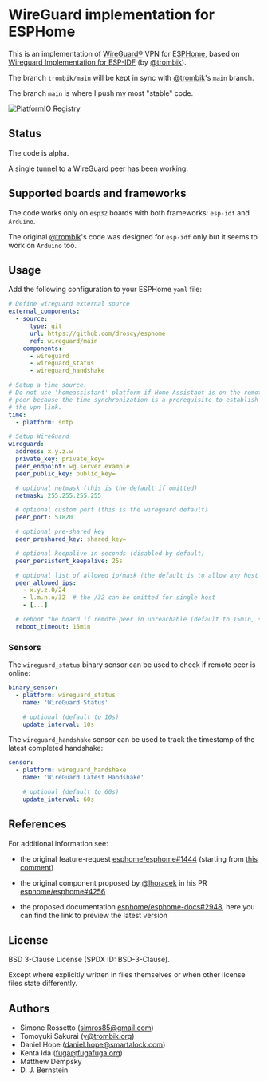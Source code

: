 # WireGuard implementation for ESPHome

This is an implementation of [WireGuard&reg;](https://www.wireguard.com/) VPN
for [ESPHome](https://esphome.io/), based on
[Wireguard Implementation for ESP-IDF](https://github.com/trombik/esp_wireguard)
(by [@trombik](https://github.com/trombik)).

The branch `trombik/main` will be kept in sync with
[@trombik](https://github.com/trombik)'s `main` branch.

The branch `main` is where I push my most "stable" code.

[![PlatformIO Registry](https://badges.registry.platformio.org/packages/droscy/library/esp_wireguard.svg)](https://registry.platformio.org/libraries/droscy/esp_wireguard)


## Status

The code is alpha.

A single tunnel to a WireGuard peer has been working.


## Supported boards and frameworks

The code works only on `esp32` boards with both frameworks:
`esp-idf` and `Arduino`.

The original [@trombik](https://github.com/trombik)'s code was designed
for `esp-idf` only but it seems to work on `Arduino` too.


## Usage

Add the following configuration to your ESPHome `yaml` file:

```yaml
# Define wireguard external source
external_components:
  - source:
      type: git
      url: https://github.com/droscy/esphome
      ref: wireguard/main
    components:
      - wireguard
      - wireguard_status
      - wireguard_handshake

# Setup a time source.
# Do not use 'homeassistant' platform if Home Assistant is on the remote
# peer because the time synchronization is a prerequisite to establish
# the vpn link.
time:
  - platform: sntp

# Setup WireGuard
wireguard:
  address: x.y.z.w
  private_key: private_key=
  peer_endpoint: wg.server.example
  peer_public_key: public_key=

  # optional netmask (this is the default if omitted)
  netmask: 255.255.255.255

  # optional custom port (this is the wireguard default)
  peer_port: 51820

  # optional pre-shared key
  peer_preshared_key: shared_key=

  # optional keepalive in seconds (disabled by default)
  peer_persistent_keepalive: 25s

  # optional list of allowed ip/mask (the default is to allow any host if omitted)
  peer_allowed_ips:
    - x.y.z.0/24
    - l.m.n.o/32  # the /32 can be omitted for single host
    - [...]

  # reboot the board if remote peer in unreachable (default to 15min, set to 0s to disable)
  reboot_timeout: 15min
```

### Sensors

The `wireguard_status` binary sensor can be used to check if remote peer is online:

```yaml
binary_sensor:
  - platform: wireguard_status
    name: 'WireGuard Status'

    # optional (default to 10s)
    update_interval: 10s
```

The `wireguard_handshake` sensor can be used to track the timestamp of the
latest completed handshake:

```yaml
sensor:
  - platform: wireguard_handshake
    name: 'WireGuard Latest Handshake'

    # optional (default to 60s)
    update_interval: 60s
```


## References

For additional information see:

* the original feature-request [esphome/esphome#1444](https://github.com/esphome/feature-requests/issues/1444)
  (starting from [this comment](https://github.com/esphome/feature-requests/issues/1444#issuecomment-1556090095))

* the original component proposed by [@lhoracek](https://github.com/lhoracek) in his PR [esphome/esphome#4256](https://github.com/esphome/esphome/pull/4256)

* the proposed documentation [esphome/esphome-docs#2948](https://github.com/esphome/esphome-docs/pull/2948), here
  you can find the link to preview the latest version


## License

BSD 3-Clause License (SPDX ID: BSD-3-Clause).

Except where explicitly written in files themselves or when other license files state differently.


## Authors

* Simone Rossetto (simros85@gmail.com)
* Tomoyuki Sakurai (y@trombik.org)
* Daniel Hope (daniel.hope@smartalock.com)
* Kenta Ida (fuga@fugafuga.org)
* Matthew Dempsky
* D. J. Bernstein
